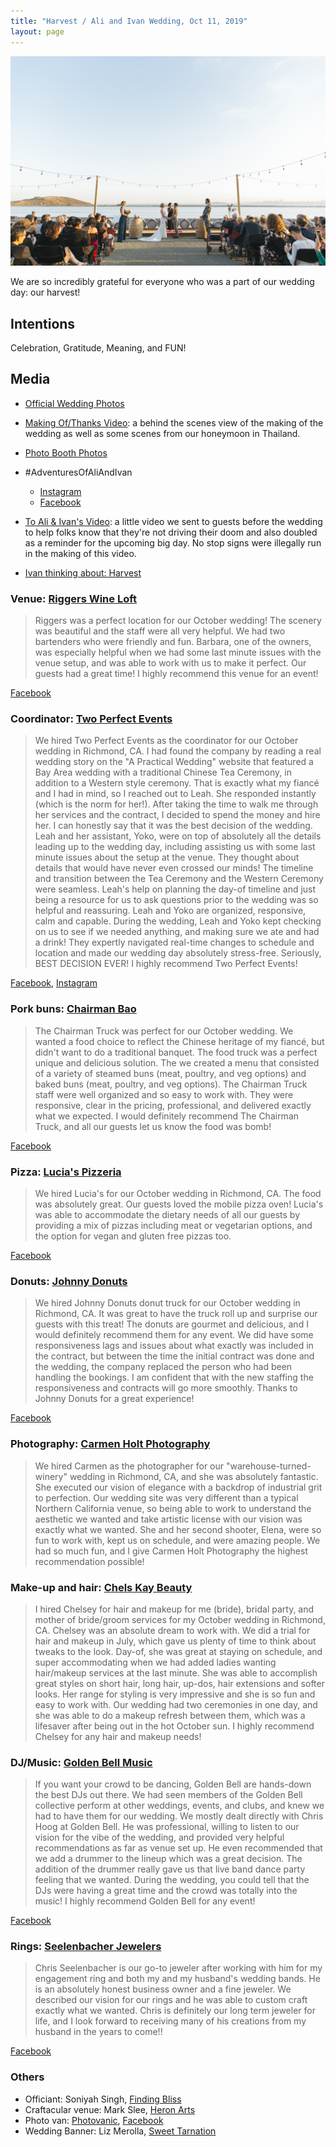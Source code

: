 ```yaml
---
title: "Harvest / Ali and Ivan Wedding, Oct 11, 2019"
layout: page
---
```


[![At the altar](ali_ivan_sneak_peek-016.jpg)](https://www.dropbox.com/sh/w8p41swmygbbihn/AADhlXiuOLSFZvxzLOt9zKOya?dl=0)

We are so incredibly grateful for everyone who was a part of our wedding day:
our harvest!

## Intentions
Celebration, Gratitude, Meaning, and FUN!

## Media
* [Official Wedding Photos](https://www.dropbox.com/sh/w8p41swmygbbihn/AADhlXiuOLSFZvxzLOt9zKOya?dl=0)
* [Making Of/Thanks Video](https://www.dropbox.com/s/u3zndcnc9hpey4w/Harvest%20Thanks.mp4?dl=0): a behind the scenes view of the making of the wedding as well as some scenes from our honeymoon in Thailand.

* [Photo Booth Photos](https://drive.google.com/drive/folders/1plRBbqKPJbTNHneqJsZfbk6afDsi8c1a?usp=sharing)
* #AdventuresOfAliAndIvan
    * [Instagram](https://www.instagram.com/explore/tags/AdventuresOfAliAndIvan/)
    * [Facebook](https://www.facebook.com/hashtag/adventuresofaliandivan)
* [To Ali & Ivan's Video](https://www.dropbox.com/s/trp1428dawxugjt/To%20Ali%20%26%20Ivan%27s%20Wedding.mp4?dl=0): a little video we sent to guests before the wedding to help folks know that they're not driving their doom and also doubled as a reminder for the upcoming big day. No stop signs were illegally run in the making of this video.
* [Ivan thinking about: Harvest](https://ivanthinking.net/thoughts/harvest/)


### Venue: [Riggers Wine Loft](https://www.riggersloftwine.com/)
> Riggers was a perfect location for our October wedding!  The scenery was beautiful and the staff were all very helpful.  We had two bartenders who were friendly and fun.  Barbara, one of the owners, was especially helpful when we had some last minute issues with the venue setup, and was able to work with us to make it perfect.  Our guests had a great time!  I highly recommend this venue for an event!

[Facebook](https://www.facebook.com/riggersloft/)


### Coordinator: [Two Perfect Events](https://twoperfectevents.com/) 
> We hired Two Perfect Events as the coordinator for our October wedding in Richmond, CA.  I had found the company by reading a real wedding story on the "A Practical Wedding" website that featured a Bay Area wedding with a traditional Chinese Tea Ceremony, in addition to a Western style ceremony.  That is exactly what my fiancé and I had in mind, so I reached out to Leah.  She responded instantly (which is the norm for her!).  After taking the time to walk me through her services and the contract, I decided to spend the money and hire her.  I can honestly say that it was the best decision of the wedding.  Leah and her assistant, Yoko, were on top of absolutely all the details leading up to the wedding day, including assisting us with some last minute issues about the setup at the venue.  They thought about details that would have never even crossed our minds!  The timeline and transition between the Tea Ceremony and the Western Ceremony were seamless.  Leah's help on planning the day-of timeline and just being a resource for us to ask questions prior to the wedding was so helpful and reassuring.  Leah and Yoko are organized, responsive, calm and capable.  During the wedding, Leah and Yoko kept checking on us to see if we needed anything, and making sure we ate and had a drink!  They expertly navigated real-time changes to schedule and location and made our wedding day absolutely stress-free. Seriously, BEST DECISION EVER!  I highly recommend Two Perfect Events!

[Facebook](https://www.facebook.com/twoperfectevents/), [Instagram](https://www.instagram.com/twoperfectevents/)

### Pork buns: [Chairman Bao](https://www.hailthechairman.com/)
> The Chairman Truck was perfect for our October wedding.  We wanted a food choice to reflect the Chinese heritage of my fiancé, but didn't want to do a traditional banquet.  The food truck was a perfect unique and delicious solution.  The we created a menu that consisted of a variety of steamed buns (meat, poultry, and veg options) and baked buns (meat, poultry, and veg options).  The Chairman Truck staff were well organized and so easy to work with.  They were responsive, clear in the pricing, professional, and delivered exactly what we expected.  I would definitely recommend The Chairman Truck, and all our guests let us know the food was bomb!

[Facebook](https://www.facebook.com/TheChairmanTruck/)

### Pizza: [Lucia's Pizzeria](https://www.luciasberkeley.com/)
> We hired Lucia's for our October wedding in Richmond, CA.  The food was absolutely great.  Our guests loved the mobile pizza oven!  Lucia's was able to accommodate the dietary needs of all our guests by providing a mix of pizzas including meat or vegetarian options, and the option for vegan and gluten free pizzas too.

[Facebook](https://www.facebook.com/LuciasBerkeley/)

### Donuts: [Johnny Donuts](https://johnnydoughnuts.com/)
> We hired Johnny Donuts donut truck for our October wedding in Richmond, CA.  It was great to have the truck roll up and surprise our guests with this treat!  The donuts are gourmet and delicious, and I would definitely recommend them for any event.  We did have some responsiveness lags and issues about what exactly was included in the contract, but between the time the initial contract was done and the wedding, the company replaced the person who had been handling the bookings.  I am confident that with the new staffing the responsiveness and contracts will go more smoothly.  Thanks to Johnny Donuts for a great experience!

[Facebook](https://www.facebook.com/doughnuttruck)

### Photography: [Carmen Holt Photography](http://www.carmenholt.com/)
> We hired Carmen as the photographer for our "warehouse-turned-winery" wedding in Richmond, CA, and she was absolutely fantastic.  She executed our vision of elegance with a backdrop of industrial grit to perfection.  Our wedding site was very different than a typical Northern California venue, so being able to work to understand the aesthetic we wanted and take artistic license with our vision was exactly what we wanted.  She and her second shooter, Elena, were so fun to work with, kept us on schedule, and were amazing people.  We had so much fun, and I give Carmen Holt Photography the highest recommendation possible!

### Make-up and hair: [Chels Kay Beauty](https://www.instagram.com/chelskay.beautyco/)
> I hired Chelsey for hair and makeup for me (bride), bridal party, and mother of bride/groom services for my October wedding in Richmond, CA.  Chelsey was an absolute dream to work with.  We did a trial for hair and makeup in July, which gave us plenty of time to think about tweaks to the look.  Day-of, she was great at staying on schedule, and super accommodating when we had added ladies wanting hair/makeup services at the last minute.  She was able to accomplish great styles on short hair, long hair, up-dos, hair extensions and softer looks.  Her range for styling is very impressive and she is so fun and easy to work with.  Our wedding had two ceremonies in one day, and she was able to do a makeup refresh between them, which was a lifesaver after being out in the hot October sun.  I highly recommend Chelsey for any hair and makeup needs!

### DJ/Music: [Golden Bell Music](https://goldenbellmusic.com/) 
> If you want your crowd to be dancing, Golden Bell are hands-down the best DJs out there.  We had seen members of the Golden Bell collective perform at other weddings, events, and clubs, and knew we had to have them for our wedding.  We mostly dealt directly with Chris Hoog at Golden Bell.  He was professional, willing to listen to our vision for the vibe of the wedding, and provided very helpful recommendations as far as venue set up.  He even recommended that we add a drummer to the lineup which was a great decision.  The addition of the drummer really gave us that live band dance party feeling that we wanted.  During the wedding, you could tell that the DJs were having a great time and the crowd was totally into the music!  I highly recommend Golden Bell for any event!

[Facebook](https://www.facebook.com/goldenbellproductions/)

### Rings: [Seelenbacher Jewelers](https://www.seelenbacherjewelers.com)
> Chris Seelenbacher is our go-to jeweler after working with him for my engagement ring and both my and my husband's wedding bands.  He is an absolutely honest business owner and a fine jeweler.  We described our vision for our rings and he was able to custom craft exactly what we wanted.  Chris is definitely our long term jeweler for life, and I look forward to receiving many of his creations from my husband in the years to come!!

[Facebook](https://www.facebook.com/pages/Seelenbacher-Jewelers/133975733320613)


### Others
* Officiant: Soniyah Singh, [Finding Bliss](https://www.finding-bliss.com/)
* Craftacular venue: Mark Slee, [Heron Arts](https://heronarts.com/)
* Photo van: [Photovanic](https://www.photovanic.com/), [Facebook](https://www.facebook.com/photovanic/)
* Wedding Banner: Liz Merolla, [Sweet Tarnation](https://sweettarnation.com/)

